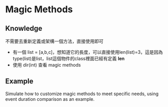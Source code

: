 # Magic Methods

## Knowledge
不需要去重新定義或架構一個方法，直接使用即可

- 有一個 list = [a,b,c]，想知道它的長度，可以直接使用len(list)=3，這是因為type(list)是list，list這個物件的class裡面已經有定義 __len__
- 使用 dir(int) 查看 magic methods

## Example
Simulate how to customize magic methods to meet specific needs, using event duration comparison as an example.

